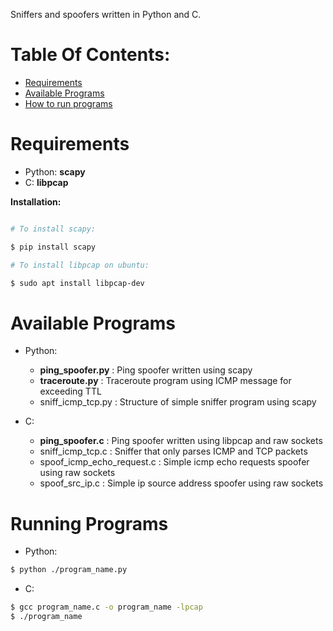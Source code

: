 Sniffers and spoofers written in Python and C.

# Table Of Contents:

- [Requirements](#requirements)
- [Available Programs](#available-programs)
- [How to run programs](#running-programs)

# Requirements

- Python: **scapy**
- C: **libpcap**

**Installation:**

```bash

# To install scapy:

$ pip install scapy

# To install libpcap on ubuntu:

$ sudo apt install libpcap-dev
```

# Available Programs

- Python:

  - **ping_spoofer.py** : Ping spoofer written using scapy
  - **traceroute.py** : Traceroute program using ICMP message for exceeding TTL
  - sniff_icmp_tcp.py : Structure of simple sniffer program using scapy

- C:

  - **ping_spoofer.c** : Ping spoofer written using libpcap and raw sockets
  - sniff_icmp_tcp.c : Sniffer that only parses ICMP and TCP packets
  - spoof_icmp_echo_request.c : Simple icmp echo requests spoofer using raw sockets
  - spoof_src_ip.c : Simple ip source address spoofer using raw sockets

# Running Programs

- Python:

```bash
$ python ./program_name.py
```

- C:

```bash
$ gcc program_name.c -o program_name -lpcap
$ ./program_name
```
